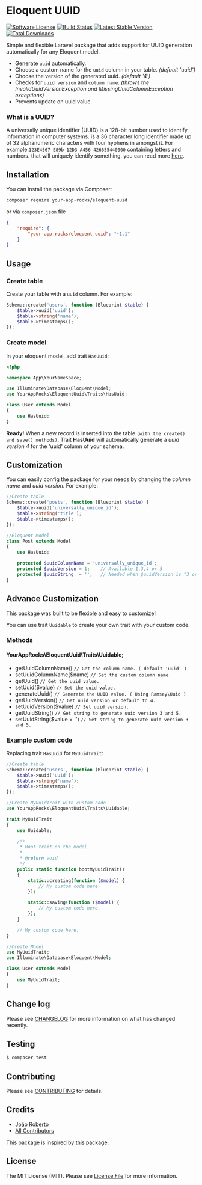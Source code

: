 
# Eloquent UUID

[![Software License][ico-license]](LICENSE.md)
[![Build Status][ico-build]][link-build]
[![Latest Stable Version][ico-stable]][link-stable]
[![Total Downloads][ico-downloads]][link-downloads]

Simple and flexible Laravel package that adds support for UUID generation automatically for any Eloquent model.

* Generate `uuid` automatically.
* Choose a custom name for the `uuid` column in your table. *(default 'uuid')*
* Choose the version of the generated uuid. *(default '4')*
* Checks for `uuid version` and `column name`. *(throws the InvalidUuidVersionException and MissingUuidColumnException exceptions)*
* Prevents update on uuid value.

### What is a UUID?

A universally unique identifier (UUID) is a 128-bit number used to identify information in computer systems. is a 36 character long identifier made up of 32 alphanumeric characters with four hyphens in amongst it.
For example:`123E4567-E89b-12D3-A456-426655440000` containing letters and numbers. that will uniquely identify something. you can read more [here](https://en.wikipedia.org/wiki/Universally_unique_identifier).

## Installation

You can install the package via Composer:

``` bash
composer require your-app-rocks/eloquent-uuid
```

or via `composer.json` file

```json
{
    "require": {
        "your-app-rocks/eloquent-uuid": "~1.1"
    }
}
```

## Usage

### Create table

Create your table with a `uuid` column. For example:

```php
Schema::create('users', function (Blueprint $table) {
    $table->uuid('uuid');
    $table->string('name');
    $table->timestamps();
});
```
### Create model

In your eloquent model, add trait ``HasUuid``:

```php
<?php

namespace App\YourNameSpace;

use Illuminate\Database\Eloquent\Model;
use YourAppRocks\EloquentUuid\Traits\HasUuid;

class User extends Model
{
    use HasUuid;
}
```

**Ready!** When a new record is inserted into the table `(with the create() and save() methods)`, Trait **HasUuid** will automatically generate a *uuid version 4* for the 'uuid' column of your schema.

## Customization

You can easily config the package for your needs by changing the *column name* and *uuid version*. For example:

```php
//Create table
Schema::create('posts', function (Blueprint $table) {
    $table->uuid('universally_unique_id');
    $table->string('title');
    $table->timestamps();
});

//Eloquent Model
class Post extends Model
{
    use HasUuid;

    protected $uuidColumnName = 'universally_unique_id';
    protected $uuidVersion = 1;    // Available 1,3,4 or 5
    protected $uuidString  = '';   // Needed when $uuidVersion is "3 or 5"
}
```
## Advance Customization

This package was built to be flexible and easy to customize!

You can use trait ``Uuidable`` to create your own trait with your custom code.

### Methods

#### YourAppRocks\EloquentUuid\Traits\Uuidable;

- getUuidColumnName()        ``// Get the column name. ( default 'uuid' )``
- setUuidColumnName($name)   ``// Set the custom column name.``
- getUuid()                  ``// Get the uuid value.``
- setUuid($value)            ``// Set the uuid value.``
- generateUuid()             ``// Generate the UUID value. ( Using Ramsey\Uuid )``
- getUuidVersion()           ``// Get uuid version or default to 4.``
- setUuidVersion($value)     ``// Set uuid version.``
- getUuidString()            ``// Get string to generate uuid version 3 and 5.``
- setUuidString($value = '') ``// Set string to generate uuid version 3 and 5.``

### Example custom code

Replacing trait ``HasUuid`` for ``MyUuidTrait``:


```php
//Create table
Schema::create('users', function (Blueprint $table) {
    $table->uuid('uuid');
    $table->string('name');
    $table->timestamps();
});

//Create MyUuidTrait with custom code
use YourAppRocks\EloquentUuid\Traits\Uuidable;

trait MyUuidTrait
{
    use Uuidable;

    /**
     * Boot trait on the model.
     *
     * @return void
     */
    public static function bootMyUuidTrait()
    {
        static::creating(function ($model) {
            // My custom code here.
        });

        static::saving(function ($model) {
            // My custom code here.
        });
    }

    // My custom code here.
}

//Create Model
use MyUuidTrait;
use Illuminate\Database\Eloquent\Model;

class User extends Model
{
    use MyUuidTrait;
}

```
## Change log

Please see [CHANGELOG](CHANGELOG.md) for more information on what has changed recently.

## Testing

``` bash
$ composer test
```

## Contributing

Please see [CONTRIBUTING](CONTRIBUTING.md) for details.

## Credits

- [João Roberto][link-author]
- [All Contributors][link-contributors]

This package is inspired by [this][link-inspire] package.

## License

The MIT License (MIT). Please see [License File](LICENSE.md) for more information.

[ico-build]: https://travis-ci.org/YourAppRocks/eloquent-uuid.svg?branch=master
[ico-downloads]: https://poser.pugx.org/your-app-rocks/eloquent-uuid/downloads
[ico-license]: https://img.shields.io/badge/license-MIT-brightgreen.svg
[ico-stable]: https://poser.pugx.org/your-app-rocks/eloquent-uuid/v/stable

[link-author]: https://github.com/joaorobertopb
[link-build]: https://travis-ci.org/YourAppRocks/eloquent-uuid
[link-contributors]: ../../contributors
[link-downloads]: https://packagist.org/packages/your-app-rocks/eloquent-uuid
[link-inspire]: https://github.com/kblais/laravel-uuid/
[link-stable]: https://packagist.org/packages/your-app-rocks/eloquent-uuid

